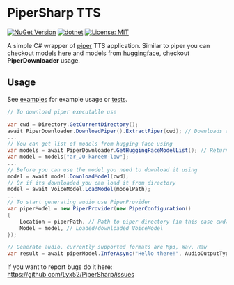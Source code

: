 # PiperSharp TTS

[![NuGet Version](https://img.shields.io/nuget/v/PiperSharp)](https://www.nuget.org/packages/PiperSharp)
[![dotnet](https://github.com/Lyx52/PiperSharp/actions/workflows/dotnet.yml/badge.svg?branch=master)](https://github.com/Lyx52/PiperSharp/actions/workflows/dotnet.yml)
[![License: MIT](https://img.shields.io/github/license/Lyx52/PiperSharp)](https://github.com/Lyx52/PiperSharp/blob/master/LICENSE)

A simple C# wrapper of [piper](https://github.com/rhasspy/piper) TTS application. Similar to piper you can checkout models [here](https://rhasspy.github.io/piper-samples/) and models from [huggingface](https://huggingface.co/rhasspy/piper-voices/tree/v1.0.0), 
checkout **PiperDownloader** usage.

## Usage
See [examples](PiperSharp.Examples) for example usage or [tests](PiperSharp.Tests).
```csharp
// To download piper executable use

var cwd = Directory.GetCurrentDirectory();
await PiperDownloader.DownloadPiper().ExtractPiper(cwd); // Downloads and extracts piper to cwd/piper directory
...
// You can get list of models from hugging face using
var models = await PiperDownloader.GetHuggingFaceModelList(); // Returns a dictionary with model key as key
var model = models["ar_JO-kareem-low"];
...
// Before you can use the model you need to download it using
model = await model.DownloadModel(cwd);
// Or if its downloaded you can load it from directory
model = await VoiceModel.LoadModel(modelPath);
...
// To start generating audio use PiperProvider
var piperModel = new PiperProvider(new PiperConfiguration()
{
    Location = piperPath, // Path to piper directory (in this case cwd/piper)
    Model = model, // Loaded/downloaded VoiceModel
});

// Generate audio, currently supported formats are Mp3, Wav, Raw
var result = await piperModel.InferAsync("Hello there!", AudioOutputType.Wav); // Returns byte[]
```

If you want to report bugs do it here: https://github.com/Lyx52/PiperSharp/issues
